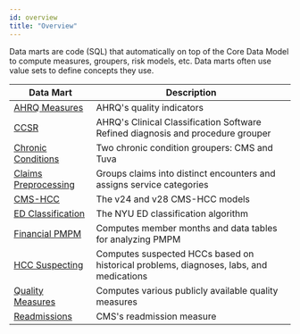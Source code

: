 ```yaml
---
id: overview
title: "Overview"
---
```


Data marts are code (SQL) that automatically on top of the Core Data Model to compute measures, groupers, risk models, etc.  Data marts often use value sets to define concepts they use.

<table class="wide-table">
  <thead>
    <tr>
      <th>Data Mart</th>
      <th>Description</th>
    </tr>
  </thead>
  <tbody>
    <tr>
      <td><a href="../data-marts/ahrq-measures">AHRQ Measures</a></td>
      <td>AHRQ's quality indicators</td>
    </tr>
    <tr>
      <td><a href="../data-marts/ccsr">CCSR</a></td>
      <td>AHRQ's Clinical Classification Software Refined diagnosis and procedure grouper</td>
    </tr>
    <tr>
      <td><a href="../data-marts/chronic-conditions">Chronic Conditions</a></td>
      <td>Two chronic condition groupers: CMS and Tuva</td>
    </tr>
    <tr>
      <td><a href="../data-marts/claims-preprocessing">Claims Preprocessing</a></td>
      <td>Groups claims into distinct encounters and assigns service categories</td>
    </tr>
    <tr>
      <td><a href="../data-marts/cms-hccs">CMS-HCC</a></td>
      <td>The v24 and v28 CMS-HCC models</td>
    </tr>
    <tr>
      <td><a href="../data-marts/ed-classification">ED Classification</a></td>
      <td>The NYU ED classification algorithm</td>
    </tr>
    <tr>
      <td><a href="../data-marts/financial-pmpm">Financial PMPM</a></td>
      <td>Computes member months and data tables for analyzing PMPM</td>
    </tr>
    <tr>
      <td><a href="../data-marts/hcc-suspecting">HCC Suspecting</a></td>
      <td>Computes suspected HCCs based on historical problems, diagnoses, labs, and medications</td>
    </tr>
    <tr>
      <td><a href="../data-marts/quality-measures">Quality Measures</a></td>
      <td>Computes various publicly available quality measures</td>
    </tr>
    <tr>
      <td><a href="../data-marts/readmissions">Readmissions</a></td>
      <td>CMS's readmission measure</td>
    </tr>
  </tbody>
</table>
